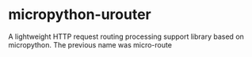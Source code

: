 # micropython-urouter
 A lightweight HTTP request routing processing support library based on micropython.  The previous name was micro-route
